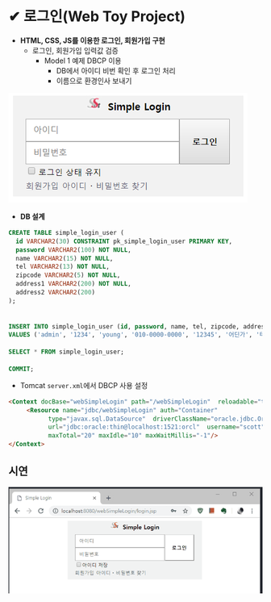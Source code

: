 # ✔ 로그인(Web Toy Project)

* **HTML, CSS, JS를 이용한 로그인, 회원가입 구현**
  * 로그인, 회원가입 입력값 검증
	* Model 1 예제 DBCP 이용
		* DB에서 아이디 비번 확인 후 로그인 처리
		* 이름으로 환경인사 보내기

![01](https://github.com/younggeun0/younggeun0.github.io/blob/master/_posts/img/toyProjects/webSimpleLogin/01.png?raw=true)

* **DB 설계**

```sql
CREATE TABLE simple_login_user (
  id VARCHAR2(30) CONSTRAINT pk_simple_login_user PRIMARY KEY,
  password VARCHAR2(100) NOT NULL,
  name VARCHAR2(15) NOT NULL,
  tel VARCHAR2(13) NOT NULL,
  zipcode VARCHAR2(5) NOT NULL,
  address1 VARCHAR2(200) NOT NULL,
  address2 VARCHAR2(200)
);


INSERT INTO simple_login_user (id, password, name, tel, zipcode, address1, address2)
VALUES ('admin', '1234', 'young', '010-0000-0000', '12345', '어딘가', '테스트');

SELECT * FROM simple_login_user;

COMMIT;
```

* Tomcat `server.xml`에서 DBCP 사용 설정

```html
<Context docBase="webSimpleLogin" path="/webSimpleLogin"  reloadable="true"  source="org.eclipse.jst.jee.server:webSimpleLogin">
     <Resource name="jdbc/webSimpleLogin" auth="Container"
           type="javax.sql.DataSource"  driverClassName="oracle.jdbc.OracleDriver"
           url="jdbc:oracle:thin@localhost:1521:orcl"  username="scott" password="tiger"
           maxTotal="20" maxIdle="10" maxWaitMillis="-1"/>
</Context>
```

## 시연

![02](https://github.com/younggeun0/younggeun0.github.io/blob/master/_posts/img/toyProjects/webSimpleLogin/02.gif?raw=true)
